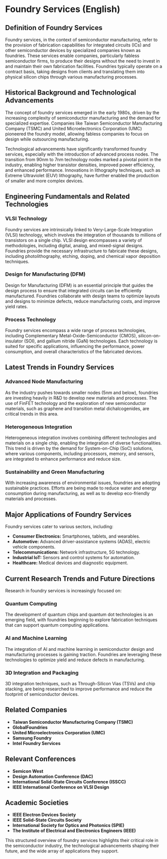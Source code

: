 # Foundry Services (English)

## Definition of Foundry Services

Foundry services, in the context of semiconductor manufacturing, refer to the provision of fabrication capabilities for integrated circuits (ICs) and other semiconductor devices by specialized companies known as foundries. These services enable companies, particularly fabless semiconductor firms, to produce their designs without the need to invest in and maintain their own fabrication facilities. Foundries typically operate on a contract basis, taking designs from clients and translating them into physical silicon chips through various manufacturing processes.

## Historical Background and Technological Advancements

The concept of foundry services emerged in the early 1980s, driven by the increasing complexity of semiconductor manufacturing and the demand for specialized expertise. Companies like Taiwan Semiconductor Manufacturing Company (TSMC) and United Microelectronics Corporation (UMC) pioneered the foundry model, allowing fabless companies to focus on design while outsourcing manufacturing.

Technological advancements have significantly transformed foundry services, especially with the introduction of advanced process nodes. The transition from 90nm to 7nm technology nodes marked a pivotal point in the industry, enabling higher transistor densities, improved power efficiency, and enhanced performance. Innovations in lithography techniques, such as Extreme Ultraviolet (EUV) lithography, have further enabled the production of smaller and more complex devices.

## Engineering Fundamentals and Related Technologies

### VLSI Technology

Foundry services are intrinsically linked to Very-Large-Scale Integration (VLSI) technology, which involves the integration of thousands to millions of transistors on a single chip. VLSI design encompasses a variety of methodologies, including digital, analog, and mixed-signal designs. Foundries provide the necessary infrastructure to fabricate these designs, including photolithography, etching, doping, and chemical vapor deposition techniques.

### Design for Manufacturing (DFM)

Design for Manufacturing (DFM) is an essential principle that guides the design process to ensure that integrated circuits can be efficiently manufactured. Foundries collaborate with design teams to optimize layouts and designs to minimize defects, reduce manufacturing costs, and improve yield rates.

### Process Technology

Foundry services encompass a wide range of process technologies, including Complementary Metal-Oxide-Semiconductor (CMOS), silicon-on-insulator (SOI), and gallium nitride (GaN) technologies. Each technology is suited for specific applications, influencing the performance, power consumption, and overall characteristics of the fabricated devices.

## Latest Trends in Foundry Services

### Advanced Node Manufacturing

As the industry pushes towards smaller nodes (5nm and below), foundries are investing heavily in R&D to develop new materials and processes. The use of FinFET technology and the exploration of new semiconductor materials, such as graphene and transition metal dichalcogenides, are critical trends in this area.

### Heterogeneous Integration

Heterogeneous integration involves combining different technologies and materials on a single chip, enabling the integration of diverse functionalities. This trend is driven by the demand for System-on-Chip (SoC) solutions, where various components, including processors, memory, and sensors, are integrated to enhance performance and reduce size.

### Sustainability and Green Manufacturing

With increasing awareness of environmental issues, foundries are adopting sustainable practices. Efforts are being made to reduce water and energy consumption during manufacturing, as well as to develop eco-friendly materials and processes.

## Major Applications of Foundry Services

Foundry services cater to various sectors, including:

- **Consumer Electronics:** Smartphones, tablets, and wearables.
- **Automotive:** Advanced driver-assistance systems (ADAS), electric vehicle components.
- **Telecommunications:** Network infrastructure, 5G technology.
- **Industrial IoT:** Sensors and control systems for automation.
- **Healthcare:** Medical devices and diagnostic equipment.

## Current Research Trends and Future Directions

Research in foundry services is increasingly focused on:

### Quantum Computing

The development of quantum chips and quantum dot technologies is an emerging field, with foundries beginning to explore fabrication techniques that can support quantum computing applications.

### AI and Machine Learning

The integration of AI and machine learning in semiconductor design and manufacturing processes is gaining traction. Foundries are leveraging these technologies to optimize yield and reduce defects in manufacturing.

### 3D Integration and Packaging

3D integration techniques, such as Through-Silicon Vias (TSVs) and chip stacking, are being researched to improve performance and reduce the footprint of semiconductor devices.

## Related Companies

- **Taiwan Semiconductor Manufacturing Company (TSMC)**
- **GlobalFoundries**
- **United Microelectronics Corporation (UMC)**
- **Samsung Foundry**
- **Intel Foundry Services**

## Relevant Conferences

- **Semicon West**
- **Design Automation Conference (DAC)**
- **International Solid-State Circuits Conference (ISSCC)**
- **IEEE International Conference on VLSI Design**

## Academic Societies

- **IEEE Electron Devices Society**
- **IEEE Solid-State Circuits Society**
- **International Society for Optics and Photonics (SPIE)**
- **The Institute of Electrical and Electronics Engineers (IEEE)**

This structured overview of foundry services highlights their critical role in the semiconductor industry, the technological advancements shaping their future, and the wide array of applications they support.